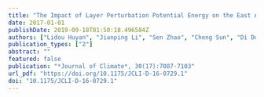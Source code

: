 ```yaml
---
title: "The Impact of Layer Perturbation Potential Energy on the East Asian Summer Monsoon"
date: 2017-01-01
publishDate: 2019-09-18T01:50:18.496584Z
authors: ["Lidou Huyan", "Jianping Li", "Sen Zhao", "Cheng Sun", "Di Dong", "Ting Liu", "Yufei Zhao"]
publication_types: ["2"]
abstract: ""
featured: false
publication: "*Journal of Climate*, 30(17):7087-7103"
url_pdf: "https://doi.org/10.1175/JCLI-D-16-0729.1"
doi: "10.1175/JCLI-D-16-0729.1"
---
```


